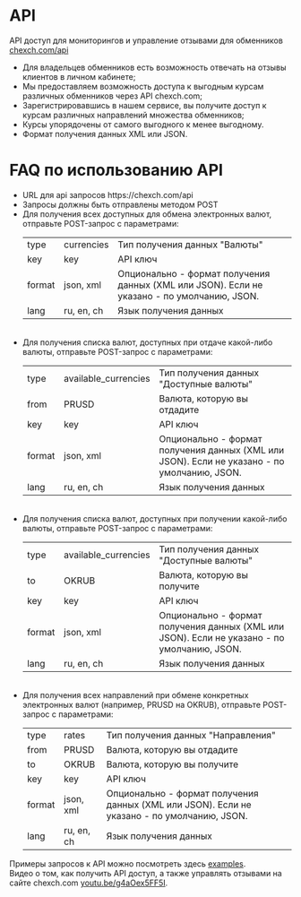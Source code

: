 # API
API доступ для мониторингов и управление отзывами для обменников <a href="https://chexch.com/api" target="_blank">chexch.com/api</a>

<ul>
<li>Для владельцев обменников есть возможность отвечать на отзывы клиентов в личном кабинете;</li>
<li>Мы предоставляем возможность доступа к выгодным курсам различных обменников через API chexch.com;</li>
<li>Зарегистрировавшись в нашем сервисе, вы получите доступ к курсам различных направлений множества обменников;</li>
<li>Курсы упорядочены от самого выгодного к менее выгодному.</li>
<li>Формат получения данных XML или JSON.</li>
</ul>

# FAQ по использованию API

<ul>
<li>URL для api запросов https://chexch.com/api</li>
<li>Запросы должны быть отправлены методом POST</li>
<li>Для получения всех доступных для обмена электронных валют, отправьте POST-запрос с параметрами:
<br/>
<table class="example">
	<tbody>
		<tr><td class="key">type</td><td class="val">currencies</td><td class="desc">Тип получения данных "Валюты"</td></tr>
		<tr><td class="key">key</td><td class="val">key</td><td class="desc">API ключ</td></tr>
		<tr><td class="key">format</td><td class="val">json, xml</td><td class="desc">Опционально - формат получения данных (XML или JSON). Если не указано - по умолчанию, JSON.</td></tr>
		<tr><td class="key">lang</td><td class="val">ru, en, ch</td><td class="desc">Язык получения данных</td></tr>
	</tbody>
</table></li>
<br/>

<li>Для получения списка валют, доступных при отдаче какой-либо валюты, отправьте POST-запрос с параметрами:
<br/>
<table class="example">
	<tbody>
		<tr><td class="key">type</td><td class="val">available_currencies</td><td class="desc">Тип получения данных "Доступные валюты"</td></tr>
		<tr><td class="key">from</td><td class="val">PRUSD</td><td class="desc">Валюта, которую вы отдадите</td></tr>
		<tr><td class="key">key</td><td class="val">key</td><td class="desc">API ключ</td></tr>
		<tr><td class="key">format</td><td class="val">json, xml</td><td class="desc">Опционально - формат получения данных (XML или JSON). Если не указано - по умолчанию, JSON.</td></tr>
		<tr><td class="key">lang</td><td class="val">ru, en, ch</td><td class="desc">Язык получения данных</td></tr>
	</tbody>
</table></li>
<br/>

<li>Для получения списка валют, доступных при получении какой-либо валюты, отправьте POST-запрос с параметрами:
<br/>
<table class="example">
	<tbody>
		<tr><td class="key">type</td><td class="val">available_currencies</td><td class="desc">Тип получения данных "Доступные валюты"</td></tr>
		<tr><td class="key">to</td><td class="val">OKRUB</td><td class="desc">Валюта, которую вы получите</td></tr>
		<tr><td class="key">key</td><td class="val">key</td><td class="desc">API ключ</td></tr>
		<tr><td class="key">format</td><td class="val">json, xml</td><td class="desc">Опционально - формат получения данных (XML или JSON). Если не указано - по умолчанию, JSON.</td></tr>
		<tr><td class="key">lang</td><td class="val">ru, en, ch</td><td class="desc">Язык получения данных</td></tr>
	</tbody>
</table></li>
<br/>

<li>Для получения всех направлений при обмене конкретных электронных валют (например, PRUSD на OKRUB), отправьте POST-запрос с параметрами:
<br/>
<table class="example">
	<tbody>
		<tr><td class="key">type</td><td class="val">rates</td><td class="desc">Тип получения данных "Направления"</td></tr>
		<tr><td class="key">from</td><td class="val">PRUSD</td><td class="desc">Валюта, которую вы отдадите</td></tr>
		<tr><td class="key">to</td><td class="val">OKRUB</td><td class="desc">Валюта, которую вы получите</td></tr>
		<tr><td class="key">key</td><td class="val">key</td><td class="desc">API ключ</td></tr>
		<tr><td class="key">format</td><td class="val">json, xml</td><td class="desc">Опционально - формат получения данных (XML или JSON). Если не указано - по умолчанию, JSON.</td></tr>
		<tr><td class="key">lang</td><td class="val">ru, en, ch</td><td class="desc">Язык получения данных</td></tr>
	</tbody>
</table></li>
</ul>

Примеры запросов к API можно посмотреть здесь <a href="https://github.com/chexch/API-chexch.com/tree/master/examples">examples</a>.
<br/>
Видео о том, как получить API доступ, а также управлять отзывами на сайте chexch.com <a href="https://youtu.be/g4aOex5FF5I">youtu.be/g4aOex5FF5I</a>.